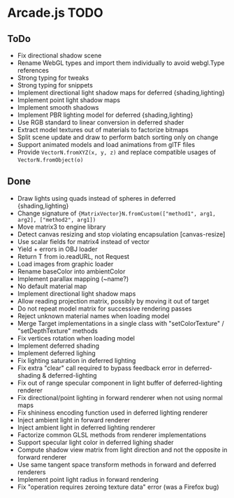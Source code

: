 # Arcade.js TODO

## ToDo

- Fix directional shadow scene
- Rename WebGL types and import them individually to avoid webgl.Type references
- Strong typing for tweaks
- Strong typing for snippets
- Implement directional light shadow maps for deferred {shading,lighting}
- Implement point light shadow maps
- Implement smooth shadows
- Implement PBR lighting model for deferred {shading,lighting}
- Use RGB standard to linear conversion in deferred shader
- Extract model textures out of materials to factorize bitmaps
- Split scene update and draw to perform batch sorting only on change
- Support animated models and load animations from glTF files
- Provide `VectorN.fromXYZ(x, y, z)` and replace compatible usages of `VectorN.fromObject(o)`

## Done

- Draw lights using quads instead of spheres in deferred {shading,lighting}
- Change signature of `{MatrixVector}N.fromCustom(["method1", arg1, arg2], ["method2", arg1])`
- Move matrix3 to engine library
- Detect canvas resizing and stop violating encapsulation [canvas-resize]
- Use scalar fields for matrix4 instead of vector
- Yield + errors in OBJ loader
- Return T from io.readURL, not Request<T>
- Load images from graphic loader
- Rename baseColor into ambientColor
- Implement parallax mapping (~name?)
- No default material map
- Implement directional light shadow maps
- Allow reading projection matrix, possibly by moving it out of target
- Do not repeat model matrix for successive rendering passes
- Reject unknown material names when loading model
- Merge Target implementations in a single class with "setColorTexture" / "setDepthTexture" methods
- Fix vertices rotation when loading model
- Implement deferred shading
- Implement deferred lighing
- Fix lighting saturation in deferred lighting
- Fix extra "clear" call required to bypass feedback error in deferred-shading & deferred-lighting
- Fix out of range specular component in light buffer of deferred-lighting renderer
- Fix directional/point lighting in forward renderer when not using normal maps
- Fix shininess encoding function used in deferred lighting renderer
- Inject ambient light in forward renderer
- Inject ambient light in deferred lighting renderer
- Factorize common GLSL methods from renderer implementations
- Support specular light color in deferred lighing shader
- Compute shadow view matrix from light direction and not the opposite in forward renderer
- Use same tangent space transform methods in forward and deferred renderers
- Implement point light radius in forward rendering
- Fix "operation requires zeroing texture data" error (was a Firefox bug)
